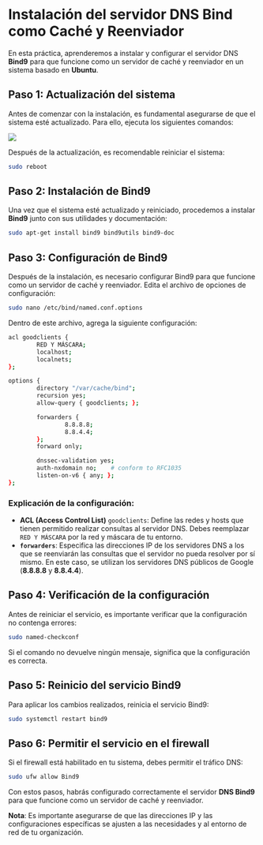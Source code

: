 # Instalación del servidor DNS Bind como Caché y Reenviador

En esta práctica, aprenderemos a instalar y configurar el servidor DNS **Bind9** para que funcione como un servidor de caché y reenviador en un sistema basado en **Ubuntu**.

## Paso 1: Actualización del sistema

Antes de comenzar con la instalación, es fundamental asegurarse de que el sistema esté actualizado. Para ello, ejecuta los siguientes comandos:

![](/imgs/Screenshot_1.png)

Después de la actualización, es recomendable reiniciar el sistema:

```bash
sudo reboot
```

## Paso 2: Instalación de Bind9

Una vez que el sistema esté actualizado y reiniciado, procedemos a instalar **Bind9** junto con sus utilidades y documentación:

```bash
sudo apt-get install bind9 bind9utils bind9-doc
```

## Paso 3: Configuración de Bind9

Después de la instalación, es necesario configurar Bind9 para que funcione como un servidor de caché y reenviador. Edita el archivo de opciones de configuración:

```bash
sudo nano /etc/bind/named.conf.options
```

Dentro de este archivo, agrega la siguiente configuración:

```bash
acl goodclients {
        RED Y MÁSCARA;
        localhost;
        localnets;
};

options {
        directory "/var/cache/bind";
        recursion yes;
        allow-query { goodclients; };

        forwarders {
                8.8.8.8;
                8.8.4.4;
        };
        forward only;

        dnssec-validation yes;
        auth-nxdomain no;    # conform to RFC1035
        listen-on-v6 { any; };
};
```

### Explicación de la configuración:

- **ACL (Access Control List)** `goodclients`: Define las redes y hosts que tienen permitido realizar consultas al servidor DNS. Debes reemplazar `RED Y MÁSCARA` por la red y máscara de tu entorno.
- **`forwarders`**: Especifica las direcciones IP de los servidores DNS a los que se reenviarán las consultas que el servidor no pueda resolver por sí mismo. En este caso, se utilizan los servidores DNS públicos de Google (**8.8.8.8** y **8.8.4.4**).

## Paso 4: Verificación de la configuración

Antes de reiniciar el servicio, es importante verificar que la configuración no contenga errores:

```bash
sudo named-checkconf
```

Si el comando no devuelve ningún mensaje, significa que la configuración es correcta.

## Paso 5: Reinicio del servicio Bind9

Para aplicar los cambios realizados, reinicia el servicio Bind9:

```bash
sudo systemctl restart bind9
```

## Paso 6: Permitir el servicio en el firewall

Si el firewall está habilitado en tu sistema, debes permitir el tráfico DNS:

```bash
sudo ufw allow Bind9
```

Con estos pasos, habrás configurado correctamente el servidor **DNS Bind9** para que funcione como un servidor de caché y reenviador.

**Nota**: Es importante asegurarse de que las direcciones IP y las configuraciones específicas se ajusten a las necesidades y al entorno de red de tu organización.
